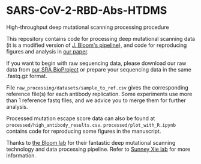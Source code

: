 # SARS-CoV-2-RBD-Abs-HTDMS
High-throughput deep mutational scanning processing procedure

This repository contains code for processing deep mutational scanning data (it is a modified version of [J. Bloom's pipeline](https://github.com/jbloomlab/SARS-CoV-2-RBD_DMS)), and code for reproducing figures and analysis in [our paper](https://biorxiv.org/cgi/content/short/2021.12.07.470392v1).

If you want to begin with raw sequencing data, please download our raw data from [our SRA BioProject](https://www.ncbi.nlm.nih.gov/bioproject/PRJNA787091) or prepare your sequencing data in the same .fastq.gz format.

File `raw_processing/datasets/sample_to_ref.csv` gives the corresponding reference file(s) for each antibody replication. Some experiments use more than 1 reference fastq files, and we advice you to merge them for further analysis.

Processed mutation escape score data can also be found at `processed/high_antibody_results.csv`. `processed/plot_with_R.ipynb` contains code for reproducing some figures in the manuscript.

Thanks to [the Bloom lab](https://research.fhcrc.org/bloom/en.html) for their fantastic deep mutational scanning technology and data processing pipeline. Refer to [Sunney Xie lab](https://sunneyxielab.org) for more information.
